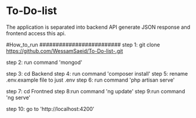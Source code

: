 # To-Do-list
The application is separated into backend API generate JSON response and frontend access this api.

#How_to_run
#########################
step 1: git clone https://github.com/WessamSaeid/To-Do-list-.git

step 2: run command 'mongod'

step 3: cd Backend
step 4: run command 'composer install'
step 5: rename .env.example file to just .env
step 6: run command 'php artisan serve'

step 7: cd Frontned
step 8:run command  'ng update' 
step 9:run command 'ng serve'

step 10: go to 'http://localhost:4200'

